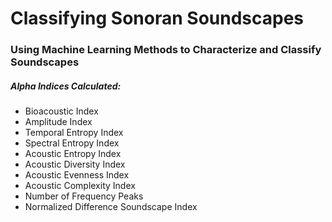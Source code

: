 # Classifying Sonoran Soundscapes

### Using Machine Learning Methods to Characterize and Classify Soundscapes

##### Alpha Indices Calculated: 
* Bioacoustic Index
* Amplitude Index
* Temporal Entropy Index
* Spectral Entropy Index
* Acoustic Entropy Index
* Acoustic Diversity Index
* Acoustic Evenness Index
* Acoustic Complexity Index
* Number of Frequency Peaks
* Normalized Difference Soundscape Index

